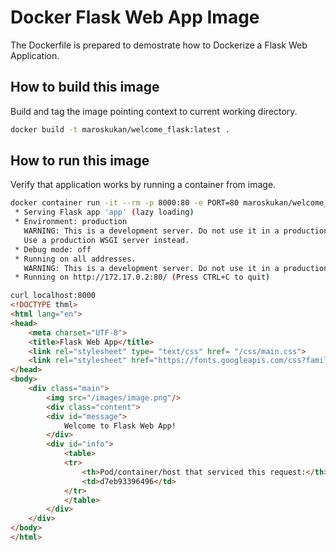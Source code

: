 # Docker Flask Web App Image

The Dockerfile is prepared to demostrate how to Dockerize a Flask Web Application.

## How to build this image

Build and tag the image pointing context to current working directory. 

```bash
docker build -t maroskukan/welcome_flask:latest .
```

## How to run this image

Verify that application works by running a container from image.

```bash
docker container run -it --rm -p 8000:80 -e PORT=80 maroskukan/welcome_flask:latest
 * Serving Flask app 'app' (lazy loading)
 * Environment: production
   WARNING: This is a development server. Do not use it in a production deployment.
   Use a production WSGI server instead.
 * Debug mode: off
 * Running on all addresses.
   WARNING: This is a development server. Do not use it in a production deployment.
 * Running on http://172.17.0.2:80/ (Press CTRL+C to quit)
```

```html
curl localhost:8000
<!DOCTYPE thml>
<html lang="en">
<head>
    <meta charset="UTF-8">
    <title>Flask Web App</title>
    <link rel="stylesheet" type= "text/css" href= "/css/main.css">
    <link rel="stylesheet" href="https://fonts.googleapis.com/css?family=Ubuntu:300" >
</head>
<body>
    <div class="main">
        <img src="/images/image.png"/>
        <div class="content">
        <div id="message">
            Welcome to Flask Web App!
        </div>
        <div id="info">
            <table>
            <tr>
                <th>Pod/container/host that serviced this request:</th>
                <td>d7eb93396496</td>
            </tr>
            </table>
        </div>
    </div>
</body>
</html>
```